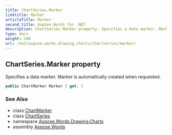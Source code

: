 ```yaml
---
title: ChartSeries.Marker
linktitle: Marker
articleTitle: Marker
second_title: Aspose.Words for .NET
description: ChartSeries Marker property. Specifies a data marker. Marker is automatically created when requested in C#.
type: docs
weight: 100
url: /net/aspose.words.drawing.charts/chartseries/marker/
---
```

## ChartSeries.Marker property

Specifies a data marker. Marker is automatically created when requested.

```csharp
public ChartMarker Marker { get; }
```

### See Also

* class [ChartMarker](../../chartmarker/)
* class [ChartSeries](../)
* namespace [Aspose.Words.Drawing.Charts](../../chartseries/)
* assembly [Aspose.Words](../../../)

